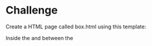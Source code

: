 # Challenge

Create a HTML page called box.html using this template:

<!DOCTYPE html>
<html lang="en">
    <head>
        <meta charset="UTF-8">
        <title>Box Model</title>
        <style type="text/css">
            *CSS here*/
        </style>
    </head>
    <body>
        <div class=""></div>
    </body>
</html>


Inside the <head> and between the <style> tags, create a CSS class named box with the following CSS rules:


> .box{
>         width:300px;   
>         height: 300px;
>         background-color:#81BBC9;
>         margin: 50px;
>         border: 10px dashed #000;
> }

In the html, give the <div> the class name of box.

Open the HTML page in your browser.

Modify all the values of the code and see how it affects the expected output.

Did you get the following result?

